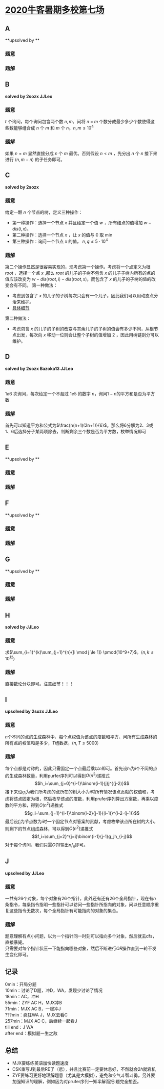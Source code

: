 # [2020牛客暑期多校第七场](https://ac.nowcoder.com/acm/contest/5672)

## **A**

**upsolved by **

### 题意



### 题解



## **B**

**solved by 2sozx JJLeo**

### 题意

$t$ 个询问，每个询问包含两个数 $n,m$，问将 $n\times m$ 个数分成最少多少个数使得这些数能够组合成 $n$ 个 $m$ 和 $m$ 个 $n$。$n,m\le 10^4$

### 题解

如果 $n=m$ 显然直接分成 $n$ 个 $m$ 最优。否则假设 $n<m$ ，先分出 $n$ 个 $n$ 接下来进行 $(n,m-n)$ 的子任务即可。

## **C**

**solved by 2sozx**

### 题意

给定一颗 $n$ 个节点的树，定义三种操作：
  * 第一种操作：选择一个节点 $x$ 并且给定一个值 $w$ ，所有结点的值增加 $w-dis(i,x)$。
  * 第二种操作：选择一个节点 $x$ ，让 $x$ 的值与 $0$ 取 $\min$
  * 第三种操作：询问一个节点 $x$ 的值。
$n,q\le5\cdot10^4$

### 题解

第二个操作显然是很容易实现的，现考虑第一个操作。考虑将一个点定义为根 $root$ ，选择一个点 $x$ ,那么 $root$ 的儿子的子树不包含 $x$ 的儿子子树内所有的点的值应该改变为 $w-dis(root,i)-dis(root,x)$，而包含了 $x$ 的儿子的子树的值的改变会有不同。
第一种做法：

  * 考虑到包含了 $x$ 的儿子的子树每次只会有一个儿子，因此我们可以用动态点分治来维护。
  * [具体细节](http://wiki.buaaacm.com/doku.php?id=2020-2021:teams:farmer_john:2sozx:%E7%89%9B%E5%AE%A2%E5%A4%9A%E6%A0%A1%E7%AC%AC%E4%B8%83%E5%9C%BAc)

第二种做法：

  * 考虑包含 $x$ 的儿子的子树的改变与其余儿子的子树的值会有多少不同，从根节点出发，每次向 $x$ 移动一位则会让整个子树的值增加 $2$ ，因此用树链剖分可以维护。

## **D**

**solved by 2sozx Bazoka13 JJLeo**

### 题意

$1e6$ 次询问，每次给定一个不超过 $1e5$ 的数字 $n$，询问$1-n$的平方和是否为平方数

### 题解

首先可以知道平方和公式为$\frac{n(n+1)(2n+1)}{6}$，那么将$6$分解为$2、3$或$1、6$后选择分子某两项除去，判断剩余三个数是否为平方数，枚举情况即可

## **E**

**upsolved by **

### 题意



### 题解



## **F**

**upsolved by **

### 题意



### 题解



## **G**

**upsolved by **

### 题意



### 题解



## **H**

**solved by JJLeo**

### 题意

求$\sum_{i=1}^{k}\sum_{j=1}^{n}{[i \mod j \le 1]} \pmod{10^9+7}$。$(n,k \le 10^{12})$

### 题解

直接数论分块即可。注意细节！！！

## **I**

**upsolved by 2sozx JJLeo**

### 题意

$n$个不同的点的生成森林中，每个点权值为该点的度数和平方，问所有生成森林的所有点的权值和是多少，$T$组数据。$(n,T \le 5000)$

### 题解

每个点都是对称的，因此只需固定一个点最后乘以$n$即可。首先设$h_i$为$i$个不同的点的生成森林数量，利用purfer序列可以得到$O(n^2)$递推式$$h_i=\sum_{j=0}^{i-1}\binom{i-1}{j}j^{(j-2)}$$接下来设$g_i$为我们所考虑的点所在的树大小为$i$时所有情况该点贡献的权值和，考虑将该点固定为根，然后枚举该点的度数，利用prufer序列算出方案数，再乘以度数的平方和，得到$O(n^2)$递推式$$g_i=\sum_{j=1}^{i-1}\binom{i-2}{j-1}{(i-1)}^{i-2-(j-1)}$$最后设$f_i$为节点数为$i$时一个固定节点对答案的贡献，考虑枚举该点所在树的大小，则剩下的节点组成森林，可以得到$O(n^2)$递推式$$f_i=\sum_{j=2}^{j=i}\binom{i-1}{j-1}g_jh_{i-j}$$对于每个询问，我们只需$O(1)$输出$nf_n$即可。

## **J**

**upsolved by JJLeo**

### 题意

一共有$26$个对象，每个对象有$26$个指针，此外还有还有$26$个全局指针，现在有$n$条指令，每条指令指明一些指针可以访问一些指针所指向的对象，问以任意顺序重复这些指令无数次，每个全局指针有可能指向的对象的集合。

### 题解

题意理解有点小问题，以为一个指针同一时刻可以指向多个对象，然后就去dfs，直接暴毙。<br>
只需要对每个指针状压一下能指向哪些对象，然后不断进行$OR$操作直到一轮不发生变化即可。

## **记录**

0min：开局分题<br>
10min：讨论了D题，冲D，WA，发现少讨论了情况<br>
18min：AC，冲H<br>
55min：ZYF AC H，MJX冲B<br>
71min：MJX AC B，一起冲J<br>
???min：疯狂WA J，MJX去看C<br>
257min：MJX AC C，后继续一起看J<br>
till end：J WA<br>
after end：模拟题一生之敌

## **总结**

  * MJX要练练英语加快读题速度
  * CSK重写J到最后RE了（悲），并且比赛前一定要休息好，不然就会$2h$就宕机
  * ZYF要练习更好地理解题意（尤其是大模拟），避免和空气斗智斗勇。另外要加强知识的理解，例如因为对prufer序列一知半解而把I题完全想歪。